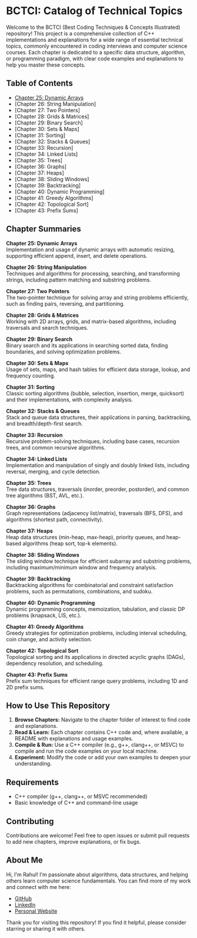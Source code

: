 # BCTCI: Catalog of Technical Topics

Welcome to the BCTCI (Best Coding Techniques & Concepts Illustrated) repository! This project is a comprehensive collection of C++ implementations and explanations for a wide range of essential technical topics, commonly encountered in coding interviews and computer science courses. Each chapter is dedicated to a specific data structure, algorithm, or programming paradigm, with clear code examples and explanations to help you master these concepts.

## Table of Contents

- [Chapter 25: Dynamic Arrays](./Chapter_25_Dynamic_Arrays)
- [Chapter 26: String Manipulation]
- [Chapter 27: Two Pointers]
- [Chapter 28: Grids & Matrices]
- [Chapter 29: Binary Search]
- [Chapter 30: Sets & Maps]
- [Chapter 31: Sorting]
- [Chapter 32: Stacks & Queues]
- [Chapter 33: Recursion]
- [Chapter 34: Linked Lists]
- [Chapter 35: Trees]
- [Chapter 36: Graphs]
- [Chapter 37: Heaps]
- [Chapter 38: Sliding Windows]
- [Chapter 39: Backtracking]
- [Chapter 40: Dynamic Programming]
- [Chapter 41: Greedy Algorithms]
- [Chapter 42: Topological Sort]
- [Chapter 43: Prefix Sums]

## Chapter Summaries

**Chapter 25: Dynamic Arrays**  
Implementation and usage of dynamic arrays with automatic resizing, supporting efficient append, insert, and delete operations.

**Chapter 26: String Manipulation**  
Techniques and algorithms for processing, searching, and transforming strings, including pattern matching and substring problems.

**Chapter 27: Two Pointers**  
The two-pointer technique for solving array and string problems efficiently, such as finding pairs, reversing, and partitioning.

**Chapter 28: Grids & Matrices**  
Working with 2D arrays, grids, and matrix-based algorithms, including traversals and search techniques.

**Chapter 29: Binary Search**  
Binary search and its applications in searching sorted data, finding boundaries, and solving optimization problems.

**Chapter 30: Sets & Maps**  
Usage of sets, maps, and hash tables for efficient data storage, lookup, and frequency counting.

**Chapter 31: Sorting**  
Classic sorting algorithms (bubble, selection, insertion, merge, quicksort) and their implementations, with complexity analysis.

**Chapter 32: Stacks & Queues**  
Stack and queue data structures, their applications in parsing, backtracking, and breadth/depth-first search.

**Chapter 33: Recursion**  
Recursive problem-solving techniques, including base cases, recursion trees, and common recursive algorithms.

**Chapter 34: Linked Lists**  
Implementation and manipulation of singly and doubly linked lists, including reversal, merging, and cycle detection.

**Chapter 35: Trees**  
Tree data structures, traversals (inorder, preorder, postorder), and common tree algorithms (BST, AVL, etc.).

**Chapter 36: Graphs**  
Graph representations (adjacency list/matrix), traversals (BFS, DFS), and algorithms (shortest path, connectivity).

**Chapter 37: Heaps**  
Heap data structures (min-heap, max-heap), priority queues, and heap-based algorithms (heap sort, top-k elements).

**Chapter 38: Sliding Windows**  
The sliding window technique for efficient subarray and substring problems, including maximum/minimum window and frequency analysis.

**Chapter 39: Backtracking**  
Backtracking algorithms for combinatorial and constraint satisfaction problems, such as permutations, combinations, and sudoku.

**Chapter 40: Dynamic Programming**  
Dynamic programming concepts, memoization, tabulation, and classic DP problems (knapsack, LIS, etc.).

**Chapter 41: Greedy Algorithms**  
Greedy strategies for optimization problems, including interval scheduling, coin change, and activity selection.

**Chapter 42: Topological Sort**  
Topological sorting and its applications in directed acyclic graphs (DAGs), dependency resolution, and scheduling.

**Chapter 43: Prefix Sums**  
Prefix sum techniques for efficient range query problems, including 1D and 2D prefix sums.

## How to Use This Repository

1. **Browse Chapters:** Navigate to the chapter folder of interest to find code and explanations.
2. **Read & Learn:** Each chapter contains C++ code and, where available, a README with explanations and usage examples.
3. **Compile & Run:** Use a C++ compiler (e.g., g++, clang++, or MSVC) to compile and run the code examples on your local machine.
4. **Experiment:** Modify the code or add your own examples to deepen your understanding.

## Requirements

- C++ compiler (g++, clang++, or MSVC recommended)
- Basic knowledge of C++ and command-line usage

## Contributing

Contributions are welcome! Feel free to open issues or submit pull requests to add new chapters, improve explanations, or fix bugs.

## About Me

Hi, I'm Rahul! I'm passionate about algorithms, data structures, and helping others learn computer science fundamentals. You can find more of my work and connect with me here:

- [GitHub](https://github.com/rahul-9211)  
- [LinkedIn](https://www.linkedin.com/in/rahul-rawat-598ba918a)  
- [Personal Website](https://hackrest.com)

Thank you for visiting this repository! If you find it helpful, please consider starring or sharing it with others. 